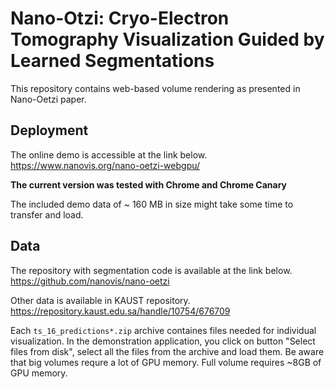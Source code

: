 # Nano-Otzi: Cryo-Electron Tomography Visualization Guided by Learned Segmentations
This repository contains web-based volume rendering as presented in Nano-Oetzi paper.

## Deployment
The online demo is accessible at the link below.  
https://www.nanovis.org/nano-oetzi-webgpu/

**The current version was tested with Chrome and Chrome Canary**

The included demo data of ~ 160 MB in size might take some time to transfer and load.


## Data
The repository with segmentation code is available at the link below.  
https://github.com/nanovis/nano-oetzi

Other data is available in KAUST repository.  
https://repository.kaust.edu.sa/handle/10754/676709

Each `ts_16_predictions*.zip` archive containes files needed for individual visualization. In the demonstration application, you click on button "Select files from disk", select all the files from the archive and load them. Be aware that big volumes requre a lot of GPU memory. Full volume requires ~8GB of GPU memory.
